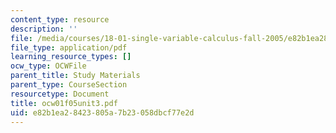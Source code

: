 ```yaml
---
content_type: resource
description: ''
file: /media/courses/18-01-single-variable-calculus-fall-2005/e82b1ea28423805a7b23058dbcf77e2d_ocw01f05unit3.pdf
file_type: application/pdf
learning_resource_types: []
ocw_type: OCWFile
parent_title: Study Materials
parent_type: CourseSection
resourcetype: Document
title: ocw01f05unit3.pdf
uid: e82b1ea2-8423-805a-7b23-058dbcf77e2d
---
```

